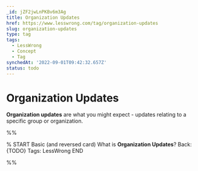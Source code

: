 ```yaml
---
_id: jZF2jwLnPKBv6m3Ag
title: Organization Updates
href: https://www.lesswrong.com/tag/organization-updates
slug: organization-updates
type: tag
tags:
  - LessWrong
  - Concept
  - Tag
synchedAt: '2022-09-01T09:42:32.657Z'
status: todo
---
```


# Organization Updates

**Organization updates** are what you might expect - updates relating to a specific group or organization.


%%

% START
Basic (and reversed card)
What is **Organization Updates**?
Back: {TODO}
Tags: LessWrong
END
<!--ID: 1663156985613-->


%%
	
